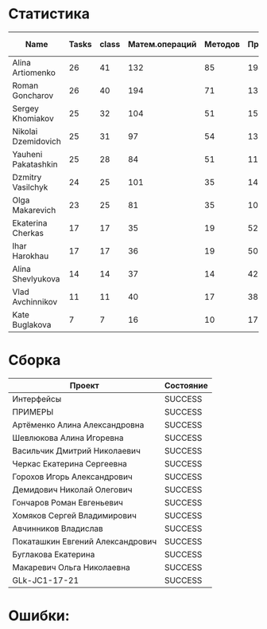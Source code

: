 # Статистика

| Name | Tasks | class | Матем.операций | Методов | Присваиваний | анон.класов | внутр.класов | констант | логирование | лямбды | переменных | перхватов исключений | приват. методов | приват. полей | сравнений | циклов |
| --- | --- | --- | --- | --- | --- | --- | --- | --- | --- | --- | --- | --- | --- | --- | --- | --- |
| Alina Artiomenko | 26 | 41 | 132 | 85 | 194 | 0 | 1 | 0 | 0 | 1 | 139 | 3 | 7 | 1 | 48 | 25 |
| Roman Goncharov | 26 | 40 | 194 | 71 | 139 | 0 | 1 | 0 | 0 | 1 | 100 | 0 | 0 | 6 | 58 | 18 |
| Sergey Khomiakov | 25 | 32 | 104 | 51 | 150 | 0 | 0 | 0 | 0 | 0 | 101 | 4 | 4 | 8 | 36 | 15 |
| Nikolai Dzemidovich | 25 | 31 | 97 | 54 | 133 | 0 | 1 | 1 | 0 | 1 | 108 | 0 | 0 | 4 | 38 | 24 |
| Yauheni Pakatashkin | 25 | 28 | 84 | 51 | 111 | 0 | 0 | 1 | 0 | 0 | 85 | 0 | 8 | 3 | 41 | 27 |
| Dzmitry Vasilchyk | 24 | 25 | 101 | 35 | 145 | 0 | 0 | 0 | 0 | 0 | 114 | 0 | 8 | 0 | 28 | 28 |
| Olga Makarevich | 23 | 25 | 81 | 35 | 108 | 0 | 0 | 0 | 0 | 0 | 81 | 0 | 1 | 7 | 65 | 14 |
| Ekaterina Cherkas | 17 | 17 | 35 | 19 | 52 | 0 | 0 | 0 | 0 | 0 | 48 | 0 | 0 | 0 | 13 | 6 |
| Ihar Harokhau | 17 | 17 | 36 | 19 | 50 | 0 | 0 | 0 | 0 | 0 | 46 | 0 | 0 | 0 | 6 | 7 |
| Alina Shevlyukova | 14 | 14 | 37 | 14 | 42 | 0 | 0 | 0 | 0 | 0 | 42 | 0 | 0 | 0 | 2 | 2 |
| Vlad Avchinnikov | 11 | 11 | 40 | 17 | 38 | 0 | 0 | 0 | 0 | 0 | 35 | 0 | 0 | 0 | 24 | 0 |
| Kate Buglakova | 7 | 7 | 16 | 10 | 17 | 0 | 0 | 0 | 0 | 0 | 17 | 0 | 1 | 0 | 1 | 0 |


# Сборка

| Проект | Состояние |
| --- | --- |
| Интерфейсы  | SUCCESS |
| ПРИМЕРЫ  | SUCCESS |
| Артёменко Алина Александровна  | SUCCESS |
| Шевлюкова Алина Игоревна  | SUCCESS |
| Васильчик Дмитрий Николаевич  | SUCCESS |
| Черкас Екатерина Сергеевна  | SUCCESS |
| Горохов Игорь Александрович  | SUCCESS |
| Демидович Николай Олегович  | SUCCESS |
| Гончаров Роман Евгеньевич  | SUCCESS |
| Хомяков Сергей Владимирович  | SUCCESS |
| Авчинников Владислав  | SUCCESS |
| Покаташкин Евгений Александрович  | SUCCESS |
| Буглакова Екатерина  | SUCCESS |
| Макаревич Ольга Николаевна  | SUCCESS |
| GLk-JC1-17-21  | SUCCESS |


# Ошибки:

